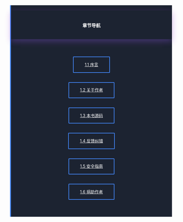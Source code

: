 <div>
<div style="background-color:#1C2331;color:#fff;border-left:solid 3px #4285F4;padding-top:1rem;padding-bottom:1rem;">
    <div style="padding-left:2rem;padding-right:2rem;padding-top:1rem;padding-bottom:1rem;box-shadow:0 8px 17px 0 rgba(76,124,226,.2), 0 6px 20px 0 rgba(225,22,211,.19);text-align:center">
        <h4 class="margin-top:5rem;"><span style="font-weight:600">章节导航</span></h4>
    </div>
    <p style="margin-left: 1rem;margin-right: 1rem;text-align:center">
        <br><br>
        <a href="https://www.kancloud.cn/book/agdholo/thinkphp/preview/1.1%E5%BA%8F%E8%A8%80.md" style="border:2px solid #4285f4;color:#fff;background-color:transparent;font-size:.8rem;padding:.85rem 2.13rem;margin:6px;border-radius:2px;transition:.2s ease-out;text-transform:uppercase;white-space:normal!important;word-wrap:break-word;display:inline-block;font-weight:400;text-align:center;vertical-align:middle;line-height:1.5;">
            1.1 序言
        </a>
        <br><br>
        <a href="https://www.kancloud.cn/book/agdholo/thinkphp/preview/1.2%E5%85%B3%E4%BA%8E%E4%BD%9C%E8%80%85.md" style="border:2px solid #4285f4;color:#fff;background-color:transparent;font-size:.8rem;padding:.85rem 2.13rem;margin:6px;border-radius:2px;transition:.2s ease-out;text-transform:uppercase;white-space:normal!important;word-wrap:break-word;display:inline-block;font-weight:400;text-align:center;vertical-align:middle;line-height:1.5;">
            1.2 关于作者
        </a>
        <br><br>
        <a href="https://www.kancloud.cn/book/agdholo/thinkphp/preview/1.3%E6%9C%AC%E4%B9%A6%E6%BA%90%E7%A0%81.md" style="border:2px solid #4285f4;color:#fff;background-color:transparent;font-size:.8rem;padding:.85rem 2.13rem;margin:6px;border-radius:2px;transition:.2s ease-out;text-transform:uppercase;white-space:normal!important;word-wrap:break-word;display:inline-block;font-weight:400;text-align:center;vertical-align:middle;line-height:1.5;">
            1.3 本书源码
        </a>
        <br><br>
        <a href="https://www.kancloud.cn/book/agdholo/thinkphp/preview/1.4%E5%8F%8D%E9%A6%88%E7%BA%A0%E9%94%99.md" style="border:2px solid #4285f4;color:#fff;background-color:transparent;font-size:.8rem;padding:.85rem 2.13rem;margin:6px;border-radius:2px;transition:.2s ease-out;text-transform:uppercase;white-space:normal!important;word-wrap:break-word;display:inline-block;font-weight:400;text-align:center;vertical-align:middle;line-height:1.5;">
            1.4 反馈纠错
        </a>
        <br><br>
        <a href="https://www.kancloud.cn/book/agdholo/thinkphp/preview/1.5%E5%AE%89%E5%85%A8%E6%8C%87%E5%8D%97.md" style="border:2px solid #4285f4;color:#fff;background-color:transparent;font-size:.8rem;padding:.85rem 2.13rem;margin:6px;border-radius:2px;transition:.2s ease-out;text-transform:uppercase;white-space:normal!important;word-wrap:break-word;display:inline-block;font-weight:400;text-align:center;vertical-align:middle;line-height:1.5;">
            1.5 安全指南
        </a>
        <br><br>
        <a href="https://www.kancloud.cn/book/agdholo/thinkphp/preview/1.6%E6%8D%90%E5%8A%A9%E4%BD%9C%E8%80%85.md" style="border:2px solid #4285f4;color:#fff;background-color:transparent;font-size:.8rem;padding:.85rem 2.13rem;margin:6px;border-radius:2px;transition:.2s ease-out;text-transform:uppercase;white-space:normal!important;word-wrap:break-word;display:inline-block;font-weight:400;text-align:center;vertical-align:middle;line-height:1.5;">
            1.6 捐助作者
        </a>
        <br><br>
    </p>
</div>
</div>